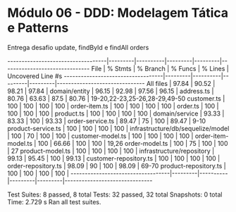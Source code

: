 # Módulo 06 - DDD: Modelagem Tática e Patterns

Entrega desafio update, findById e findAll orders

-----------------------------------|---------|----------|---------|---------|-------------------------------
File                               | % Stmts | % Branch | % Funcs | % Lines | Uncovered Line #s
-----------------------------------|---------|----------|---------|---------|-------------------------------
All files                          |   97.84 |    90.52 |   98.21 |   97.84 |
 domain/entity                     |   96.15 |    92.98 |   97.56 |   96.15 |
  address.ts                       |   80.76 |    63.63 |    87.5 |   80.76 | 19-20,22-23,25-26,28-29,49-50
  customer.ts                      |     100 |      100 |     100 |     100 |
  order-item.ts                    |     100 |      100 |     100 |     100 |
  order.ts                         |     100 |      100 |     100 |     100 |
  product.ts                       |     100 |      100 |     100 |     100 |
 domain/service                    |   93.33 |    83.33 |     100 |   93.33 |
  order-service.ts                 |   89.47 |       75 |     100 |   89.47 | 9-10
  product-service.ts               |     100 |      100 |     100 |     100 |
 infrastructure/db/sequelize/model |     100 |       70 |     100 |     100 |
  customer-model.ts                |     100 |      100 |     100 |     100 |
  order-item-model.ts              |     100 |    66.66 |     100 |     100 | 19,26
  order-model.ts                   |     100 |       75 |     100 |     100 | 27
  product-model.ts                 |     100 |      100 |     100 |     100 |
 infrastructure/repository         |   99.13 |    95.45 |     100 |   99.13 |
  customer-repository.ts           |     100 |      100 |     100 |     100 |
  order-repository.ts              |   98.09 |       90 |     100 |   98.09 | 69-70
  product-repository.ts            |     100 |      100 |     100 |     100 |
-----------------------------------|---------|----------|---------|---------|-------------------------------

Test Suites: 8 passed, 8 total
Tests:       32 passed, 32 total
Snapshots:   0 total
Time:        2.729 s
Ran all test suites.
